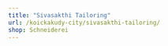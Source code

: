 ```yaml
---
title: "Sivasakthi Tailoring"
url: /koickakudy-city/sivasakthi-tailoring/
shop: Schneiderei
---
```

